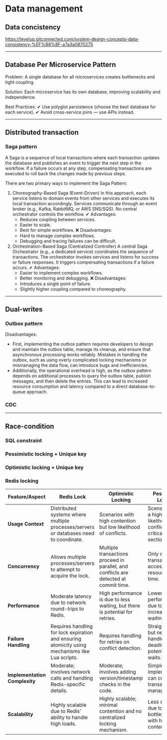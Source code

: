 # Data management

## Data concistency

https://levelup.gitconnected.com/system-design-concepts-data-consistency-%EF%B8%8F-a7a3a0870275

---

## Database Per Microservice Pattern

Problem:
A single database for all microservices creates bottlenecks and tight coupling.

Solution:
Each microservice has its own database, improving scalability and independence.

Best Practices:
✔ Use polyglot persistence (choose the best database for each service).
✔ Avoid cross-service joins — use APIs instead.

---

## Distributed transaction

### Saga pattern

A Saga is a sequence of local transactions where each transaction updates the database and publishes an event to trigger the next step in the workflow. If a failure occurs at any step, compensating transactions are executed to roll back the changes made by previous steps.

There are two primary ways to implement the Saga Pattern:

1. Choreography-Based Saga (Event-Driven)
   In this approach, each service listens to domain events from other services and executes its local transaction accordingly.
   Services communicate through an event broker (e.g., Kafka, RabbitMQ, or AWS SNS/SQS).
   No central orchestrator controls the workflow.
   ✔ Advantages:
    - Reduces coupling between services.
    - Easier to scale. 
    - Best for simple workflows. 
   ❌ Disadvantages:
    - Hard to manage complex workflows. 
    - Debugging and tracing failures can be difficult.
2. Orchestration-Based Saga (Centralized Controller)
   A central Saga Orchestrator (e.g., a dedicated service) coordinates the sequence of transactions.
   The orchestrator invokes services and listens for success or failure responses.
   It triggers compensating transactions if a failure occurs.
   ✔ Advantages:
   - Easier to implement complex workflows.
   - Better monitoring and debugging. 
   ❌ Disadvantages:
   - Introduces a single point of failure. 
   - Slightly higher coupling compared to choreography.

---

## Dual-writes

### Outbox pattern

Disadvantages:
- First, implementing the outbox pattern requires developers to design and maintain the outbox table, manage its cleanup, and ensure that asynchronous processing works reliably. Mistakes in handling the outbox, such as using overly complicated locking mechanisms or mismanaging the data flow, can introduce bugs and inefficiencies. 
- Additionally, the operational overhead is high, as the outbox pattern depends on additional processes to query the outbox table, publish messages, and then delete the entries. This can lead to increased resource consumption and latency compared to a direct database-to-queue approach.

### CDC

---

## Race-condition

### SQL constraint

### Pessimistic locking + Unique key

### Optimistic locking + Unique key

### Redis locking

| Feature/Aspect         | Redis Lock                                                                 | Optimistic Locking                                                                 | Pessimistic Locking                                                               |
|------------------------|----------------------------------------------------------------------------|------------------------------------------------------------------------------------|-----------------------------------------------------------------------------------|
| **Usage Context**      | Distributed systems where multiple processes/servers or databases need to coordinate. | Scenarios with high contention but low likelihood of conflicts.                     | Scenarios with a high likelihood of conflicts or critical sections.               |
| **Concurrency**        | Allows multiple processes/servers to attempt to acquire the lock.         | Multiple transactions proceed in parallel, and conflicts are detected at commit time. | Only one transaction can access the resource at a time.                          |
| **Performance**        | Moderate latency due to network round-trips to Redis.                     | High performance is due to less waiting, but there is potential for retries.        | Lower performance due to increased waiting time.                                  |
| **Failure Handling**   | Requires handling for lock expiration and ensuring atomicity using mechanisms like Lua scripts. | Requires handling for retries on conflict detection.                               | Straightforward, but needs to handle deadlocks and potentially long waits.        |
| **Implementation Complexity** | Moderate; involves network calls and handling Redis-specific details.       | Moderate; involves adding version/timestamp checks in the code.                    | Simple to implement but can complicate transaction management.                    |
| **Scalability**        | Highly scalable due to Redis' ability to handle high loads.               | Highly scalable; minimal contention and no centralized locking mechanism.           | Less scalable due to potential bottlenecks with high contention.                 |

